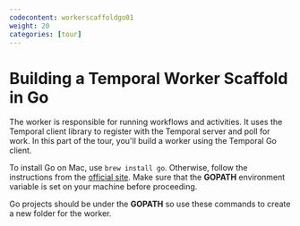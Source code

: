 ```yaml
---
codecontent: workerscaffoldgo01
weight: 20
categories: [tour]
---
```


# Building a Temporal Worker Scaffold in Go

The worker is responsible for running workflows and activities. It uses the Temporal client library 
to register with the Temporal server and poll for work. In this part of the tour, you'll build a 
worker using the Temporal Go client.

To install Go on Mac, use `brew install go`. Otherwise, follow the instructions from the 
[official site](http://golang.org/doc/install). Make sure that the **GOPATH** environment variable 
is set on your machine before proceeding.

Go projects should be under the **GOPATH** so use these commands to create a new folder for the 
worker.
